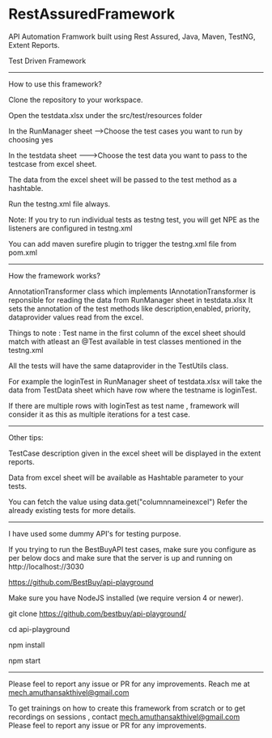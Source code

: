 # RestAssuredFramework 

API Automation Framwork built using Rest Assured, Java, Maven, TestNG, 
Extent Reports.

Test Driven Framework

****************************************************************************


How to use this framework?

Clone the repository to your workspace.

Open the testdata.xlsx under the src/test/resources 
folder

In the RunManager sheet -->Choose the test cases you want to run by choosing yes

In the testdata sheet --->Choose 
the test data you want to pass to the testcase from excel sheet.

The data from the excel sheet will be passed to the test 
method as a hashtable.

Run the testng.xml file always.

Note: If you try to run individual tests as testng test, you will 
get NPE as the listeners are configured in testng.xml

You can add maven surefire plugin to trigger the testng.xml file 
from pom.xml

******************************************************************************
How the framework works?


AnnotationTransformer class which implements IAnnotationTransformer is reponsible for reading the data from RunManager 
sheet in testdata.xlsx It sets the annotation of the test methods like description,enabled, priority, dataprovider values 
read from the excel.

Things to note : 
Test name in the first column of the excel sheet should match with atleast an @Test available in test classes mentioned 
in the testng.xml

All the tests will have the same dataprovider in the TestUtils class.

For example the loginTest in 
RunManager sheet of testdata.xlsx will take the data from TestData sheet which have row where the testname is loginTest. 


If there are multiple rows with loginTest as test name , framework will consider it as this as multiple iterations for a 
test case.


******************************************************************************
Other tips:

TestCase description 
given in the excel sheet will be displayed in the extent reports.

Data from excel sheet will be available as Hashtable 
parameter to your tests. 

You can fetch the value using data.get("columnnameinexcel") Refer the already existing tests 
for more details.

*******************************************************************************

I have used some dummy 
API's for testing purpose. 

If you trying to run the BestBuyAPI test cases, make sure you configure as per below docs and 
make sure that the server is up and 
running on http://localhost://3030

https://github.com/BestBuy/api-playground

Make sure you have NodeJS installed 
(we require version 4 or newer).

git clone https://github.com/bestbuy/api-playground/


cd api-playground

npm install

npm start


******************************************************************************


Please 
feel to report any issue or PR for any improvements. Reach me at mech.amuthansakthivel@gmail.com

To get trainings on how
 to create this framework from scratch or to get recordings on sessions , contact mech.amuthansakthivel@gmail.com
Please 
feel to report any issue or PR for any improvements.

